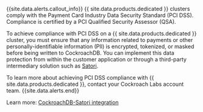 {{site.data.alerts.callout_info}}
{{ site.data.products.dedicated }} clusters comply with the Payment Card Industry Data Security Standard (PCI DSS). Compliance is certified by a PCI Qualified Security Assessor (QSA).

To achieve compliance with PCI DSS on a {{ site.data.products.dedicated }} cluster, you must ensure that any information related to payments or other personally-identifiable information (PII) is encrypted, tokenized, or masked before being written to CockroachDB. You can implement this data protection from within the customer application or through a third-party intermediary solution such as [Satori](https://satoricyber.com/).

To learn more about achieving PCI DSS compliance with {{ site.data.products.dedicated }}, contact your Cockroach Labs account team.
{{site.data.alerts.end}}

Learn more: [CockroachDB-Satori integration](../satori-integration.html)
